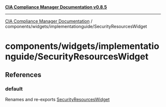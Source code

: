 [**CIA Compliance Manager Documentation v0.8.5**](../../../../README.md)

***

[CIA Compliance Manager Documentation](../../../../modules.md) / components/widgets/implementationguide/SecurityResourcesWidget

# components/widgets/implementationguide/SecurityResourcesWidget

## References

### default

Renames and re-exports [SecurityResourcesWidget](../../../variables/SecurityResourcesWidget.md)

